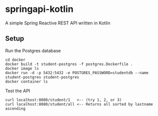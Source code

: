 # springapi-kotlin

A simple Spring Reactive REST API written in Kotlin

## Setup

Run the Postgres database

```
cd docker
docker build -t student-postgres -f postgres.Dockerfile .
docker image ls
docker run -d -p 5432:5432 -e POSTGRES_PASSWORD=studentdb --name student-postgres student-postgres
docker container ls
```

Test the API

```
curl localhost:8080/student/1   <-- (try 1, 2, or 3)
curl localhost:8080/student/all <-- Returns all sorted by lastname ascending

```
